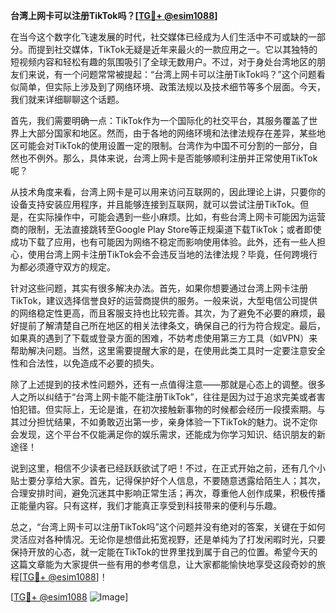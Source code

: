 **台湾上网卡可以注册TikTok吗？[[TG💪+ @esim1088](https://t.me/s/esim1088)]**

在当今这个数字化飞速发展的时代，社交媒体已经成为人们生活中不可或缺的一部分。而提到社交媒体，TikTok无疑是近年来最火的一款应用之一。它以其独特的短视频内容和轻松有趣的氛围吸引了全球无数用户。不过，对于身处台湾地区的朋友们来说，有一个问题常常被提起：“台湾上网卡可以注册TikTok吗？”这个问题看似简单，但实际上涉及到了网络环境、政策法规以及技术细节等多个层面。今天，我们就来详细聊聊这个话题。

首先，我们需要明确一点：TikTok作为一个国际化的社交平台，其服务覆盖了世界上大部分国家和地区。然而，由于各地的网络环境和法律法规存在差异，某些地区可能会对TikTok的使用设置一定的限制。台湾作为中国不可分割的一部分，自然也不例外。那么，具体来说，台湾上网卡是否能够顺利注册并正常使用TikTok呢？

从技术角度来看，台湾上网卡是可以用来访问互联网的，因此理论上讲，只要你的设备支持安装应用程序，并且能够连接到互联网，就可以尝试注册TikTok。但是，在实际操作中，可能会遇到一些小麻烦。比如，有些台湾上网卡可能因为运营商的限制，无法直接跳转至Google Play Store等正规渠道下载TikTok；或者即使成功下载了应用，也有可能因为网络不稳定而影响使用体验。此外，还有一些人担心，使用台湾上网卡注册TikTok会不会违反当地的法律法规？毕竟，任何跨境行为都必须遵守双方的规定。

针对这些问题，其实有很多解决办法。首先，如果你想要通过台湾上网卡注册TikTok，建议选择信誉良好的运营商提供的服务。一般来说，大型电信公司提供的网络稳定性更高，而且客服支持也比较完善。其次，为了避免不必要的麻烦，最好提前了解清楚自己所在地区的相关法律条文，确保自己的行为符合规定。最后，如果真的遇到了下载或登录方面的困难，不妨考虑使用第三方工具（如VPN）来帮助解决问题。当然，这里需要提醒大家的是，在使用此类工具时一定要注意安全性和合法性，以免造成不必要的损失。

除了上述提到的技术性问题外，还有一点值得注意——那就是心态上的调整。很多人之所以纠结于“台湾上网卡能不能注册TikTok”，往往是因为过于追求完美或者害怕犯错。但实际上，无论是谁，在初次接触新事物的时候都会经历一段摸索期。与其过分担忧结果，不如勇敢迈出第一步，亲身体验一下TikTok的魅力。说不定你会发现，这个平台不仅能满足你的娱乐需求，还能成为你学习知识、结识朋友的新途径！

说到这里，相信不少读者已经跃跃欲试了吧！不过，在正式开始之前，还有几个小贴士要分享给大家。首先，记得保护好个人信息，不要随意透露给陌生人；其次，合理安排时间，避免沉迷其中影响正常生活；再次，尊重他人创作成果，积极传播正能量内容。只有这样，我们才能真正享受到科技带来的便利与乐趣。

总之，“台湾上网卡可以注册TikTok吗”这个问题并没有绝对的答案，关键在于如何灵活应对各种情况。无论你是想借此拓宽视野，还是单纯为了打发闲暇时光，只要保持开放的心态，就一定能在TikTok的世界里找到属于自己的位置。希望今天的这篇文章能为大家提供一些有用的参考信息，让大家都能愉快地享受这段奇妙的旅程[[TG💪+ @esim1088](https://t.me/s/esim1088)]！

[[TG💪+ @esim1088](https://t.me/s/esim1088) ![Image](https://i.postimg.cc/4NQfJmqS/Snipaste-2025-05-13-00-14-12.png)]